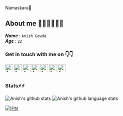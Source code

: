Namaskara🙏

## About me 👨‍🎓👨‍🎓👨‍🎓
 **_Name_** :   `Anish Gowda` <br>
**_Age_** :  `22` <br> 

### Get in touch with me on 👇👇
<p>
	<a href="https://www.instagram.com/gowda_anish"> <img  width = 25px align="left"  alt = Anish Instagram src="https://raw.githubusercontent.com/anishgowda21/SVG_for_README/main/instagram-2-1.svg"></a>
	<a href="https://www.linkedin.com/in/anish-s-a97b1a193/"> <img  width = 25px align="left"  alt = Anish LinkedIn src="https://raw.githubusercontent.com/anishgowda21/SVG_for_README/main/linkedin-icon-2.svg"></a>
	<a href="https://twitter.com/gowda_anish21"> <img  width = 25px align="left"  alt = Anish Twitter src="https://raw.githubusercontent.com/anishgowda21/SVG_for_README/main/twitter-5.svg"></a>
	<a href="https://www.sololearn.com/Profile/19269925"> <img  width = 25px align="left"  alt = Anish Sololearn src="https://raw.githubusercontent.com/anishgowda21/SVG_for_README/main/sololearn-2.svg"></a>
	<a href="https://www.youtube.com/channel/UCCn2An2snDhY6j2i5lRCIpA"> <img  width = 25px align="left"  alt = Anish Youtube src="https://raw.githubusercontent.com/anishgowda21/SVG_for_README/main/youtube-minimal-icon-1.svg"></a>
	<a href="https://www.reddit.com/user/Anish_Gowda"> <img  width = 25px align="left"  alt =Anish Reddit src="https://raw.githubusercontent.com/anishgowda21/SVG_for_README/main/reddit-2.svg"></a>
	<a href="https://t.me/phantom2152"> <img  width = 25px align="left"  alt =Anish Telegram src="https://raw.githubusercontent.com/anishgowda21/SVG_for_README/main/telegram.svg"></a>
</p>
<br>
<br>

### Stats⚡⚡
![Anish's github stats](https://github-readme-stats.vercel.app/api/?username=anishgowda21&show_icons=true&theme=radical)
![Anish's github language stats](https://github-readme-stats.vercel.app/api/top-langs/?username=anishgowda21&layout=compact&theme=radical)
<!--- Thank you https://github.com/anuraghazra for the awsome stats widget-->

[![Hits](https://hits.seeyoufarm.com/api/count/incr/badge.svg?url=https%3A%2F%2Fgithub.com%2Fanishgowda21&count_bg=%237F0EBB&title_bg=%23555555&icon=&icon_color=%23E7E7E7&title=viwes&edge_flat=false)](https://hits.seeyoufarm.com)
